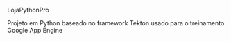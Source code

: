 LojaPythonPro

Projeto em Python baseado no framework Tekton usado para o treinamento Google App Engine

